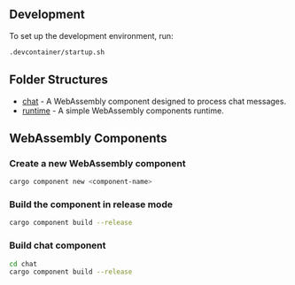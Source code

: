 ## Development  

To set up the development environment, run:  

```sh
.devcontainer/startup.sh
```

## Folder Structures

- [chat](./chat) - A WebAssembly component designed to process chat messages.
- [runtime](./runtime) - A simple WebAssembly components runtime.

## WebAssembly Components  

### Create a new WebAssembly component  

   ```sh
   cargo component new <component-name>
   ```

### Build the component in release mode  

   ```sh
   cargo component build --release
   ```

### Build chat component

   ```sh
   cd chat
   cargo component build --release
   ```
